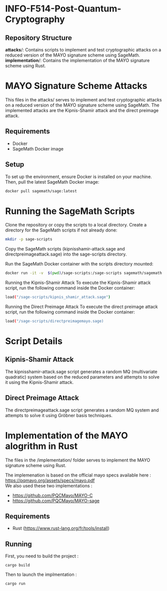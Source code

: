 # INFO-F514-Post-Quantum-Cryptography
## Repository Structure
**attacks**/: Contains scripts to implement and test cryptographic attacks on a reduced version of the MAYO signature scheme using SageMath.
**implementation**/: Contains the implementation of the MAYO signature scheme using Rust.
# MAYO Signature Scheme Attacks

This files in the attacks/ serves to implement and test cryptographic attacks on a reduced version of the MAYO signature scheme using SageMath. The implemented attacks are the Kipnis-Shamir attack and the direct preimage attack.

## Requirements

- Docker
- SageMath Docker image

## Setup

To set up the environment, ensure Docker is installed on your machine. Then, pull the latest SageMath Docker image:

```bash
docker pull sagemath/sage:latest
```
# Running the SageMath Scripts
Clone the repository or copy the scripts to a local directory.
Create a directory for the SageMath scripts if not already done:
```bash
mkdir -p sage-scripts
```
Copy the SageMath scripts (kipnisshamir-attack.sage and directpreimageattack.sage) into the sage-scripts directory.

Run the SageMath Docker container with the scripts directory mounted:

```bash
docker run -it -v  $(pwd)/sage-scripts:/sage-scripts sagemath/sagemath:latest
```
Running the Kipnis-Shamir Attack
To execute the Kipnis-Shamir attack script, run the following command inside the Docker container:

```bash
load("/sage-scripts/kipnis_shamir_attack.sage")
```
Running the Direct Preimage Attack
To execute the direct preimage attack script, run the following command inside the Docker container:

```bash
load("/sage-scripts/directpreimagemayo.sage)
```
# Script Details
## Kipnis-Shamir Attack
The kipnisshamir-attack.sage script generates a random MQ (multivariate quadratic) system based on the reduced parameters and attempts to solve it using the Kipnis-Shamir attack.

## Direct Preimage Attack
The directpreimageattack.sage script generates a random MQ system and attempts to solve it using Gröbner basis techniques.

# Implementation of the MAYO alogrithm in Rust

The files in the /implementation/ folder serves to implement the MAYO signature scheme using Rust.  

The implemenation is based on the official mayo specs available here : https://pqmayo.org/assets/specs/mayo.pdf  
We also used these two implementations :
- https://github.com/PQCMayo/MAYO-C
- https://github.com/PQCMayo/MAYO-sage


## Requirements   
- Rust  (https://www.rust-lang.org/fr/tools/install)

## Running 

First, you need to build the project :
```
cargo build
```

Then to launch the implmentation :
```
cargo run
```

